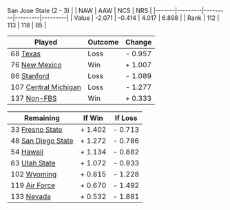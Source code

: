 San Jose State (2 - 3)
|       |   NAW   |   AAW   |   NCS   |   NRS   |
|-------|---------|---------|---------|---------|
| Value |  -2.071 |  -0.414 |   4.017 |   6.898 |
| Rank  |     112 |     113 |     118 |      85 |

| Played                    | Outcome    |  Change  |
|---------------------------|------------|----------|
|  68 [Texas                 ](Texas.md)| Loss       | -  0.957 |
|  76 [New Mexico            ](NewMexico.md)| Win        | +  1.007 |
|  86 [Stanford              ](Stanford.md)| Loss       | -  1.089 |
| 107 [Central Michigan      ](CentralMichigan.md)| Loss       | -  1.277 |
| 137 [Non-FBS               ](NonFBS.md)| Win        | +  0.333 |

| Remaining                 |  If Win  |  If Loss |
|---------------------------|----------|----------|
|  33 [Fresno State          ](FresnoState.md)| +  1.402 | -  0.713 |
|  48 [San Diego State       ](SanDiegoState.md)| +  1.272 | -  0.786 |
|  54 [Hawaii                ](Hawaii.md)| +  1.134 | -  0.882 |
|  63 [Utah State            ](UtahState.md)| +  1.072 | -  0.933 |
| 102 [Wyoming               ](Wyoming.md)| +  0.815 | -  1.228 |
| 119 [Air Force             ](AirForce.md)| +  0.670 | -  1.492 |
| 133 [Nevada                ](Nevada.md)| +  0.532 | -  1.881 |

